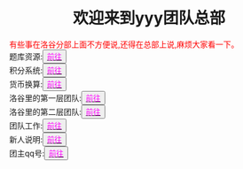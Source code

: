 <html>
	<head>
		<title>yyy团队的总部</title>
	    <style type="text/css">
		<!--
			.red{color:#FF0000}
			.green{color:#00FF00}
			.purple{color: #FF00FF}
		-->
        </style>
	</head>
	<body>
		<h1><center>欢迎来到yyy团队总部</center></h1>
		<div class="red">有些事在洛谷分部上面不方便说,还得在总部上说,麻烦大家看一下。</div>
		<div>题库资源:<button title="hello"><a href="https://zhouningyuan1234.github.io/yyy-Item-bank-resources/"><span class="purple">前往</span></a></button></div>
		<div>积分系统:<button title="hello"><a href="https://zhouningyuan1234.github.io/yyy-Integral-system/"><span class="purple">前往</span></a></button></div>
		<div>货币换算:<button title="hello"><a href="https://zhouningyuan1234.github.io/yyy-Currency-conversion/
"><span class="purple">前往</span></a></button></div>
		<div>洛谷里的第一层团队:<button title="hello"><a href="https://www.luogu.org/team/show?teamid=18368"><span class="purple">前往</span></a></button></div>
		<div>洛谷里的第二层团队:<button title="hello"><a href="https://www.luogu.org/team/show?teamid=18753"><span class="purple">前往</span></a></button></div>
		<div>团队工作:<button title="hello"><a href="https://zhouningyuan1234.github.io/yyy-Team-work/"><span class="purple">前往</span></a></button></div>
		<div>新人说明:<button title="hello"><a href="https://zhouningyuan1234.github.io/yyy-New-explanation/
"><span class="purple">前往</span></a></button></div>
		<div>团主qq号:<button title="hello"><a href="https://zhouningyuan1234.github.io/yyy-qq/
"><span class="purple">前往</span></a></button></div>
	</body>
</html>
